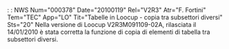  :  : NWS Num="000378" Date="20100119" Rel="V2R3" Atr="F. Fortini" Tem="TEC" App="LO" Tit="Tabelle in Loocup - copia tra subsettori diversi" Sts="20"
Nella versione di Loocup V2R3M091109-02A, rilasciata il 14/01/2010 è stata corretta la funzione di
copia di elementi di tabella tra subsettori diversi.
